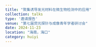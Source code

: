 ```yaml
---
title: "聚集诱导发光材料在微生物检测中的应用"
collection: talks
type: '邀请报告'
venue: "第七届荧光探针与成像青年学者研讨会"
date: 2024-11-23
location: "海南，海口"
category: huiyi
---
```

